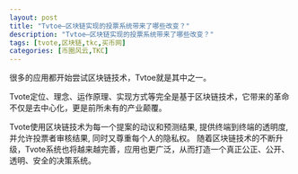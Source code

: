 ```yaml
---
layout: post
title: "Tvtoe—区块链实现的投票系统带来了哪些改变？"
description: "Tvtoe—区块链实现的投票系统带来了哪些改变？"
tags: [tvote,区块链,tkc,买币网]
categories: [币圈风云,TKC]
---
```

很多的应用都开始尝试区块链技术，Tvtoe就是其中之一。

Tvote定位、理念、运作原理、实现方式等完全是基于区块链技术，它带来的革命不仅是去中心化，更是前所未有的产业颠覆。

​Tvote使用区块链技术为每一个提案的动议和预测结果, 提供终端到终端的透明度, 并允许投票者审核结果, 同时又尊重每个人的隐私权。
随着区块链技术的不断升级，Tvote系统也将越来越完善，应用也更广泛，从而打造一个真正公正、公开、透明、安全的决策系统。
